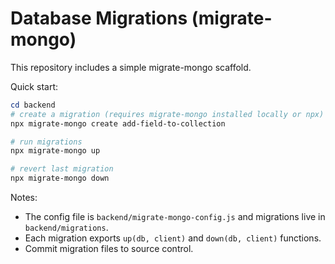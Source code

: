# Database Migrations (migrate-mongo)

This repository includes a simple migrate-mongo scaffold.

Quick start:

```powershell
cd backend
# create a migration (requires migrate-mongo installed locally or npx)
npx migrate-mongo create add-field-to-collection

# run migrations
npx migrate-mongo up

# revert last migration
npx migrate-mongo down
```

Notes:
- The config file is `backend/migrate-mongo-config.js` and migrations live in `backend/migrations`.
- Each migration exports `up(db, client)` and `down(db, client)` functions.
- Commit migration files to source control.
